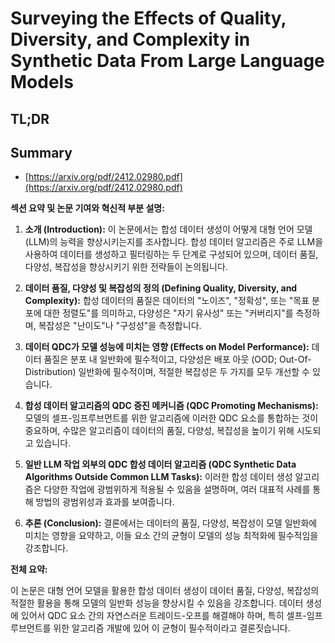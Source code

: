 # Surveying the Effects of Quality, Diversity, and Complexity in Synthetic Data From Large Language Models
## TL;DR
## Summary
- [https://arxiv.org/pdf/2412.02980.pdf](https://arxiv.org/pdf/2412.02980.pdf)

**섹션 요약 및 논문 기여와 혁신적 부분 설명:**

1. **소개 (Introduction):** 이 논문에서는 합성 데이터 생성이 어떻게 대형 언어 모델(LLM)의 능력을 향상시키는지를 조사합니다. 합성 데이터 알고리즘은 주로 LLM을 사용하여 데이터를 생성하고 필터링하는 두 단계로 구성되어 있으며, 데이터 품질, 다양성, 복잡성을 향상시키기 위한 전략들이 논의됩니다.

2. **데이터 품질, 다양성 및 복잡성의 정의 (Defining Quality, Diversity, and Complexity):** 합성 데이터의 품질은 데이터의 "노이즈", "정확성", 또는 "목표 분포에 대한 정렬도"를 의미하고, 다양성은 "자기 유사성" 또는 "커버리지"를 측정하며, 복잡성은 "난이도"나 "구성성"을 측정합니다.

3. **데이터 QDC가 모델 성능에 미치는 영향 (Effects on Model Performance):** 데이터 품질은 분포 내 일반화에 필수적이고, 다양성은 배포 아웃 (OOD; Out-Of-Distribution) 일반화에 필수적이며, 적절한 복잡성은 두 가지를 모두 개선할 수 있습니다.

4. **합성 데이터 알고리즘의 QDC 증진 메커니즘 (QDC Promoting Mechanisms):** 모델의 셀프-임프루브먼트를 위한 알고리즘에 이러한 QDC 요소를 통합하는 것이 중요하며, 수많은 알고리즘이 데이터의 품질, 다양성, 복잡성을 높이기 위해 시도되고 있습니다.

5. **일반 LLM 작업 외부의 QDC 합성 데이터 알고리즘 (QDC Synthetic Data Algorithms Outside Common LLM Tasks):** 이러한 합성 데이터 생성 알고리즘은 다양한 작업에 광범위하게 적용될 수 있음을 설명하며, 여러 대표적 사례를 통해 방법의 광범위성과 효과를 보여줍니다.

6. **추론 (Conclusion):** 결론에서는 데이터의 품질, 다양성, 복잡성이 모델 일반화에 미치는 영향을 요약하고, 이들 요소 간의 균형이 모델의 성능 최적화에 필수적임을 강조합니다.

**전체 요약:**

이 논문은 대형 언어 모델을 활용한 합성 데이터 생성이 데이터 품질, 다양성, 복잡성의 적절한 활용을 통해 모델의 일반화 성능을 향상시킬 수 있음을 강조합니다. 데이터 생성에 있어서 QDC 요소 간의 자연스러운 트레이드-오프를 해결해야 하며, 특히 셀프-임프루브먼트를 위한 알고리즘 개발에 있어 이 균형이 필수적이라고 결론짓습니다.